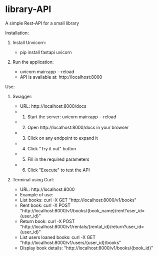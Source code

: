 

# library-API
A simple Rest-API for a small library

Installation:

1. Install Unvicorn:
    - pip install fastapi uvicorn
 
2. Run the application:
    - uvicorn main:app --reload
    - API is available at: http://localhost:8000
 
Use:

1. Swagger:
    - URL: http://localhost:8000/docs
    - 1. Start the server: uvicorn main:app --reload
    - 2. Open http://localhost:8000/docs in your browser
    - 3. Click on any endpoint to expand it
    - 4. Click "Try it out" button
    - 5. Fill in the required parameters
    - 6. Click "Execute" to test the API
    
2. Terminal using Curl:
    - URL: http://localhost:8000
    - Example of use: 
    - List books: curl -X GET "http://localhost:8000/v1/books"
    - Rent book: curl -X POST "http://localhost:8000/v1/books/{book_name}/rent?user_id={user_id}"
    - Return book: curl -X POST "http://localhost:8000/v1/rentals/{rental_id}/return?user_id={user_id}"
    - List users loaned books: curl -X GET "http://localhost:8000/v1/users/{user_id}/books"
    - Display book details: "http://localhost:8000/v1/books/{book_id}"

